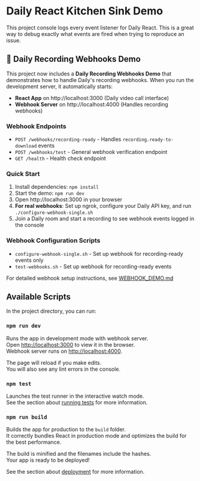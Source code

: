 # Daily React Kitchen Sink Demo

This project console logs every event listener for Daily React. This is a great
way to debug exactly what events are fired when trying to reproduce an issue.

## 🎣 Daily Recording Webhooks Demo

This project now includes a **Daily Recording Webhooks Demo** that demonstrates how to handle Daily's recording webhooks. When you run the development server, it automatically starts:

- **React App** on http://localhost:3000 (Daily video call interface)
- **Webhook Server** on http://localhost:4000 (Handles recording webhooks)

### Webhook Endpoints

- `POST /webhooks/recording-ready` - Handles `recording.ready-to-download` events
- `POST /webhooks/test` - General webhook verification endpoint
- `GET /health` - Health check endpoint

### Quick Start

1. Install dependencies: `npm install`
2. Start the demo: `npm run dev` 
3. Open http://localhost:3000 in your browser
4. **For real webhooks**: Set up ngrok, configure your Daily API key, and run `./configure-webhook-single.sh`
5. Join a Daily room and start a recording to see webhook events logged in the console

### Webhook Configuration Scripts

- `configure-webhook-single.sh` - Set up webhook for recording-ready events only
- `test-webhooks.sh` - Set up webhook for recording-ready events

For detailed webhook setup instructions, see [WEBHOOK_DEMO.md](./WEBHOOK_DEMO.md)

## Available Scripts

In the project directory, you can run:

### `npm run dev`

Runs the app in development mode with webhook server.\
Open [http://localhost:3000](http://localhost:3000) to view it in the browser.\
Webhook server runs on [http://localhost:4000](http://localhost:4000).

The page will reload if you make edits.\
You will also see any lint errors in the console.

### `npm test`

Launches the test runner in the interactive watch mode.\
See the section about [running tests](https://facebook.github.io/create-react-app/docs/running-tests) for more information.

### `npm run build`

Builds the app for production to the `build` folder.\
It correctly bundles React in production mode and optimizes the build for the best performance.

The build is minified and the filenames include the hashes.\
Your app is ready to be deployed!

See the section about [deployment](https://facebook.github.io/create-react-app/docs/deployment) for more information.
